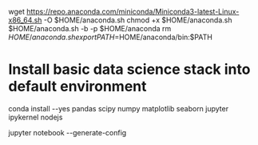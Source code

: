 wget https://repo.anaconda.com/miniconda/Miniconda3-latest-Linux-x86_64.sh -O $HOME/anaconda.sh
chmod +x $HOME/anaconda.sh
$HOME/anaconda.sh -b -p $HOME/anaconda
rm $HOME/anaconda.sh
export PATH=$HOME/anaconda/bin:$PATH

# Install basic data science stack into default environment
conda install --yes pandas scipy numpy matplotlib seaborn jupyter ipykernel nodejs

jupyter notebook --generate-config
